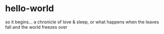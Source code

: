 # hello-world
so it begins...
a chronicle of love & sleep, or what happens when the leaves fall
and the world freezes over

